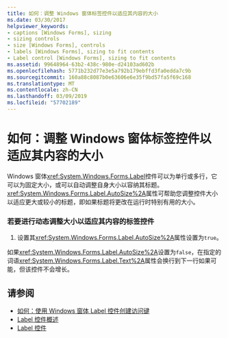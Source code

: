```yaml
---
title: 如何：调整 Windows 窗体标签控件以适应其内容的大小
ms.date: 03/30/2017
helpviewer_keywords:
- captions [Windows Forms], sizing
- sizing controls
- size [Windows Forms], controls
- labels [Windows Forms], sizing to fit contents
- Label control [Windows Forms], sizing to fit contents
ms.assetid: 99648964-63b2-438c-980e-d24103ad602b
ms.openlocfilehash: 5771b232d77e3e5a792b179ebffd3fa0edda7c9b
ms.sourcegitcommit: 160a88c8087b0e63606e6e35f9bd57fa5f69c168
ms.translationtype: MT
ms.contentlocale: zh-CN
ms.lasthandoff: 03/09/2019
ms.locfileid: "57702189"
---
```

# <a name="how-to-size-a-windows-forms-label-control-to-fit-its-contents"></a>如何：调整 Windows 窗体标签控件以适应其内容的大小
Windows 窗体<xref:System.Windows.Forms.Label>控件可以为单行或多行，它可以为固定大小，或可以自动调整自身大小以容纳其标题。 <xref:System.Windows.Forms.Label.AutoSize%2A>属性可帮助您调整控件大小以适应更大或较小的标题，即如果标题将更改在运行时特别有用的大小。  
  
### <a name="to-make-a-label-control-resize-dynamically-to-fit-its-contents"></a>若要进行动态调整大小以适应其内容的标签控件  
  
1.  设置其<xref:System.Windows.Forms.Label.AutoSize%2A>属性设置为`true`。  
  
 如果<xref:System.Windows.Forms.Label.AutoSize%2A>设置为`false`，在指定的词语<xref:System.Windows.Forms.Label.Text%2A>属性会换行到下一行如果可能，但该控件不会增长。  
  
## <a name="see-also"></a>请参阅
- [如何：使用 Windows 窗体 Label 控件创建访问键](how-to-create-access-keys-with-windows-forms-label-controls.md)
- [Label 控件概述](label-control-overview-windows-forms.md)
- [Label 控件](label-control-windows-forms.md)
